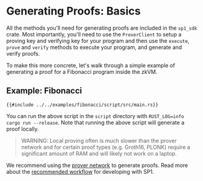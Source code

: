 # Generating Proofs: Basics

All the methods you'll need for generating proofs are included in the `sp1_sdk` crate. Most importantly, you'll need to use the `ProverClient` to setup a proving key and verifying key for your program and then use the `execute`, `prove` and `verify` methods to execute your program, and generate and verify proofs.

To make this more concrete, let's walk through a simple example of generating a proof for a Fibonacci program inside the zkVM.

## Example: Fibonacci

```rust,noplayground
{{#include ../../examples/fibonacci/script/src/main.rs}}
```

You can run the above script in the `script` directory with `RUST_LOG=info cargo run --release`. Note that running the above script will generate a proof locally.

> WARNING: Local proving often is much slower than the prover network and for certain proof types (e.g. Groth16, PLONK) require a significant amount of RAM and will likely not work on a laptop.

We recommend using the [prover network](./prover-network.md) to generate proofs. Read more about the [recommended workflow](./recommended-workflow.md) for developing with SP1.
